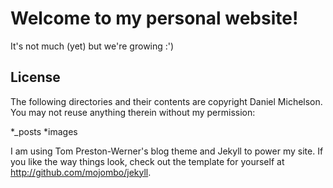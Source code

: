 # Welcome to my personal website!

It's not much (yet) but we're growing :')

## License

The following directories and their contents are copyright Daniel Michelson.
You may not reuse anything therein without my permission:

*_posts
*images

I am using Tom Preston-Werner's blog theme and Jekyll to power my site. If you like the way things look, 
check out the template for yourself at http://github.com/mojombo/jekyll.
